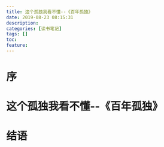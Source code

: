 ```yaml
---
title: 这个孤独我看不懂--《百年孤独》
date: 2019-08-23 08:15:31
description: 
categories: [读书笔记]
tags: [] 
toc: 
feature: 
---
```

# 序
<!-- more -->

# 这个孤独我看不懂--《百年孤独》

# 结语